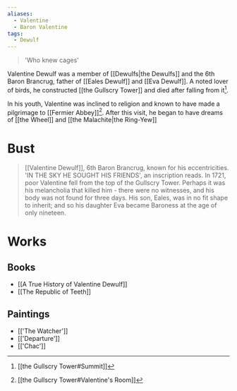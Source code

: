 ```yaml
---
aliases:
  - Valentine
  - Baron Valentine
tags:
  - Dewulf
---
```

> 'Who knew cages'

Valentine Dewulf was a member of [[Dewulfs|the Dewulfs]] and the 6th Baron Brancrug, father of [[Eales Dewulf]] and [[Eva Dewulf]]. A noted lover of birds, he constructed [[the Gullscry Tower]] and died after falling from it[^1].

In his youth, Valentine was inclined to religion and known to have made a pilgrimage to [[Fermier Abbey]][^2]. After this visit, he began to have dreams of [[the Wheel]] and [[the Malachite|the Ring-Yew]]
# Bust
> [[Valentine Dewulf]], 6th Baron Brancrug, known for his eccentricities. 'IN THE SKY HE SOUGHT HIS FRIENDS', an inscription reads.
> In 1721, poor Valentine fell from the top of the Gullscry Tower. Perhaps it was his melancholia that killed him - there were no witnesses, and his body was not found for three days. His son, Eales, was in no fit shape to inherit; and so his daughter Eva became Baroness at the age of only nineteen.
# Works
## Books
- [[A True History of Valentine Dewulf]]
- [[The Republic of Teeth]]
## Paintings
- [['The Watcher']]
- [['Departure']]
- [['Chac']]

[^1]: [[the Gullscry Tower#Summit]]
[^2]: [[the Gullscry Tower#Valentine's Room]]